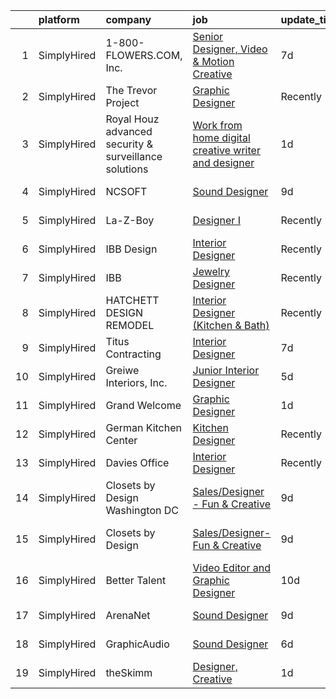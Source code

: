 

|    | platform    | company                                               | job                                                                                                                                                               | update_time   | location                   |
|---:|:------------|:------------------------------------------------------|:------------------------------------------------------------------------------------------------------------------------------------------------------------------|:--------------|:---------------------------|
|  1 | SimplyHired | 1-800-FLOWERS.COM, Inc.                               | [Senior Designer, Video & Motion Creative](https://www.simplyhired.com/job/ePhn6EnSsCsdN6TgQEPWrRvwy5OkXPBy5zc167sxL7TI6NLmR95fzA?q=creative+designer)            | 7d            | Jericho, NY                |
|  2 | SimplyHired | The Trevor Project                                    | [Graphic Designer](https://www.simplyhired.com/job/tjrBtD4PzDL4mp3c9dNFO-7eBUYEV-Bb7xcxXZXeqx57IQRsJW7umA?q=creative+designer)                                    | Recently      | United States              |
|  3 | SimplyHired | Royal Houz advanced security & surveillance solutions | [Work from home digital creative writer and designer](https://www.simplyhired.com/job/RmJA8iwBm1MT1eFyMU6xQX6RkRBe30kqTOE1rkJzDXRjEvE2cT6y5w?q=creative+designer) | 1d            | Remote                     |
|  4 | SimplyHired | NCSOFT                                                | [Sound Designer](https://www.simplyhired.com/job/8gOhgL9xmTsycUwhWW3xiOI_irQyeWtd1QCiEmQt4XrR1wyGUEIg_w?q=creative+designer)                                      | 9d            | Bellevue, WA               |
|  5 | SimplyHired | La-Z-Boy                                              | [Designer I](https://www.simplyhired.com/job/C9xxRPr73oyFF2Qznu8m2rh9ECPgKNm8NIacRK6NItDhJosSYDnhjg?q=creative+designer)                                          | Recently      | Lancaster, PA              |
|  6 | SimplyHired | IBB Design                                            | [Interior Designer](https://www.simplyhired.com/job/Rdk5lj4vZ0N37avyB77ES0GnmiSA13eEZoH4yuSicvNQMvvSYOBSUA?q=creative+designer)                                   | Recently      | Frisco, TX                 |
|  7 | SimplyHired | IBB                                                   | [Jewelry Designer](https://www.simplyhired.com/job/7xq-AfpSXCuVNbd88of2PBAJmtmoKxDTaztvEFzxS35Vba-2jdePEA?q=creative+designer)                                    | Recently      | Sunrise, FL                |
|  8 | SimplyHired | HATCHETT DESIGN REMODEL                               | [Interior Designer (Kitchen & Bath)](https://www.simplyhired.com/job/SdklJaEHnz2O6ab63EL6nl_I8Xdv4FuMilCWV1m__zo6_cj2YeJTOw?q=creative+designer)                  | Recently      | Virginia Beach, VA         |
|  9 | SimplyHired | Titus Contracting                                     | [Interior Designer](https://www.simplyhired.com/job/1hwH8LPF7qkD_baRpWk_KVXg2KaUlH9q3EpFzsGq1INe5MXBAkv3Ug?q=creative+designer)                                   | 7d            | Burnsville, MN             |
| 10 | SimplyHired | Greiwe Interiors, Inc.                                | [Junior Interior Designer](https://www.simplyhired.com/job/cbhLJ7e08atWnbgYvYAFPclP9CN2Vpm_C2Lu-wYM0R1SVGaRQWqiGQ?q=creative+designer)                            | 5d            | Cincinnati, OH             |
| 11 | SimplyHired | Grand Welcome                                         | [Graphic Designer](https://www.simplyhired.com/job/eEM8kQVbPrJRSbRiCohb9Ezwf1odN7Z_anptTIpljkxO0Byt3hFYsg?q=creative+designer)                                    | 1d            | Remote                     |
| 12 | SimplyHired | German Kitchen Center                                 | [Kitchen Designer](https://www.simplyhired.com/job/AplXh_oiCk0YWM8hHVzjBoRuyRiEXACcibneR3zHBK_1s5xl41Nlyw?q=creative+designer)                                    | Recently      | Westbury, NY               |
| 13 | SimplyHired | Davies Office                                         | [Interior Designer](https://www.simplyhired.com/job/R1pMQMdivspqfTPTpaf3ah-ajNnewie2GabU4g_PkPn9nIshmywm2g?q=creative+designer)                                   | Recently      | Albany, NY                 |
| 14 | SimplyHired | Closets by Design Washington DC                       | [Sales/Designer - Fun & Creative](https://www.simplyhired.com/job/wS7SGaIktI0LiH7Z-6K20-OlA67Sj7eYrtblmc56ohKZPjWYWVuzNw?q=creative+designer)                     | 9d            | Arlington, VA +3 locations |
| 15 | SimplyHired | Closets by Design                                     | [Sales/Designer- Fun & Creative](https://www.simplyhired.com/job/zyZpwUL05q3xywHkor1quPSJDAeXgPST5Oc2M53Z46hz4CINMzodjw?q=creative+designer)                      | 9d            | Manassas, VA +2 locations  |
| 16 | SimplyHired | Better Talent                                         | [Video Editor and Graphic Designer](https://www.simplyhired.com/job/Q_TP-lbsD0YKyPqR7orVR3cHlFJDG7YfNOP3I5l60ZRTuUSDSqsWcg?q=creative+designer)                   | 10d           | Remote                     |
| 17 | SimplyHired | ArenaNet                                              | [Sound Designer](https://www.simplyhired.com/job/rThG5IY9IzWMAoan9hcJnI7UxDCG6Ihg__kK3_DSy7e3u3DOyW-XHQ?q=creative+designer)                                      | 9d            | Bellevue, WA               |
| 18 | SimplyHired | GraphicAudio                                          | [Sound Designer](https://www.simplyhired.com/job/Ft833UrdPnchfefehudvRLsQ8BbX9qkOnOcL12NRM-HDcvEucjcIqg?q=creative+designer)                                      | 6d            | Remote +1 location         |
| 19 | SimplyHired | theSkimm                                              | [Designer, Creative](https://www.simplyhired.com/job/pmGiR0W3bBLSwfD2EljmFgTzbV4Fj6sseJX3xA5HfEWatfn6mvbLeA?q=creative+designer)                                  | 1d            | New York, NY               |